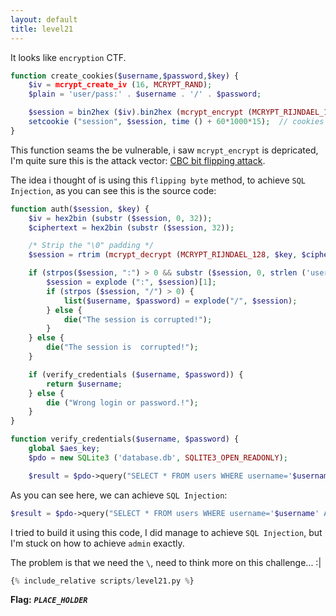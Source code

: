 ```yaml
---
layout: default
title: level21
---
```


It looks like `encryption` CTF. 

```php
function create_cookies($username,$password,$key) {
    $iv = mcrypt_create_iv (16, MCRYPT_RAND);
    $plain = 'user/pass:' . $username . '/' . $password;

    $session = bin2hex ($iv).bin2hex (mcrypt_encrypt (MCRYPT_RIJNDAEL_128, $key, $plain, MCRYPT_MODE_CBC, $iv));
    setcookie ("session", $session, time () + 60*1000*15);  // cookies are valid for 15 minutes
}
```

This function seams the be vulnerable, i saw `mcrypt_encrypt` is depricated, I'm quite sure this is the attack vector: [CBC bit flipping attack](https://masterpessimistaa.wordpress.com/2017/05/03/cbc-bit-flipping-attack/).

The idea i thought of is using this `flipping byte` method, to achieve `SQL Injection`, as you can see this is the source code:
```php
function auth($session, $key) {
    $iv = hex2bin (substr ($session, 0, 32));
    $ciphertext = hex2bin (substr ($session, 32));

    /* Strip the "\0" padding */
    $session = rtrim (mcrypt_decrypt (MCRYPT_RIJNDAEL_128, $key, $ciphertext, MCRYPT_MODE_CBC, $iv), "\0");

    if (strpos($session, ":") > 0 && substr ($session, 0, strlen ('user/pass')) === 'user/pass') {
        $session = explode (":", $session)[1];
        if (strpos ($session, "/") > 0) {
            list($username, $password) = explode("/", $session);
        } else {
            die("The session is corrupted!");
        }
    } else {
        die("The session is  corrupted!");
    }

    if (verify_credentials ($username, $password)) {
        return $username;
    } else {
        die ("Wrong login or password.!");
    }
}

function verify_credentials($username, $password) {
    global $aes_key;
    $pdo = new SQLite3 ('database.db', SQLITE3_OPEN_READONLY);

    $result = $pdo->query("SELECT * FROM users WHERE username='$username' AND password='$password';");
``` 

As you can see here, we can achieve `SQL Injection`:
```php
$result = $pdo->query("SELECT * FROM users WHERE username='$username' AND password='$password';");
```

I tried to build it using this code, I did manage to achieve `SQL Injection`, but I'm stuck on how to achieve `admin` exactly.

The problem is that we need the `\`, need to think more on this challenge... :|
```py
{% include_relative scripts/level21.py %}
```

**Flag:** ***`PLACE_HOLDER`*** 
